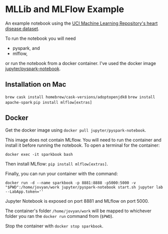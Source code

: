 # MLLib and MLFlow Example

An example notebook using the [UCI Machine Learning Repository's heart disease dataset](https://archive.ics.uci.edu/ml/machine-learning-databases/heart-disease/). 

To run the notebook you will need 
* pyspark, and
* mlflow,
 
or run the notebook from a docker container. I've used the docker image [jupyter/pyspark-notebook](https://hub.docker.com/r/jupyter/pyspark-notebook).

## Installation on Mac

`brew cask install homebrew/cask-versions/adoptopenjdk8`
`brew install apache-spark`
`pip install mlflow[extras]`

## Docker

Get the docker image using `docker pull jupyter/pyspark-notebook`.  

This image does not contain MLflow. You will need to run the container and install it before running the notebook. To open a terminal for the container:  

`docker exec -it sparkbook bash`  

Then install MLflow: `pip install mlflow[extras]`.  

Finally, you can run your container with the command: 

`docker run -d --name sparkbook -p 8881:8888 -p5000:5000 -v "$PWD":/home/jovyan/work jupyter/pyspark-notebook start.sh jupyter lab --LabApp.token=''`

Jupyter Notebook is exposed on port 8881 and MLflow on port 5000.  

The container's folder `/home/jovyan/work` will be mapped to whichever folder you ran the `docker run` command from (`$PWD`).  

Stop the container with `docker stop sparkbook`.  
